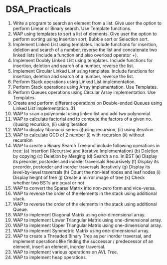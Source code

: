   # DSA_Practicals
  
1. Write a program to search an element from a list. Give user the option to perform Linear or Binary search. Use Template functions.
2. WAP using templates to sort a list of elements. Give user the option to perform sorting using Insertion sort, Bubble sort or Selection sort.
3. Implement Linked List using templates. Include functions for insertion, deletion and search of a number, reverse the list and concatenate two linked    lists (include a function and also overload operator +).
4. Implement Doubly Linked List using templates. Include functions for insertion, deletion and search of a number, reverse the list.
5. Implement Circular Linked List using templates. Include functions for insertion, deletion and search of a number, reverse the list.
6. Perform Stack operations using Linked List implementation.
7. Perform Stack operations using Array implementation. Use Templates.
8. Perform Queues operations using Circular Array implementation. Use Templates.
9. Create and perform different operations on Double-ended Queues using Linked List implementation. 31
10. WAP to scan a polynomial using linked list and add two polynomial.
11. WAP to calculate factorial and to compute the factors of a given no. (i)using recursion, (ii) using iteration
12.  WAP to display fibonacci series (i)using recursion, (ii) using iteration
13. WAP to calculate GCD of 2 number (i) with recursion (ii) without recursion
14. WAP to create a Binary Search Tree and include following operations in tree: (a) Insertion (Recursive and Iterative Implementation) (b) Deletion by copying (c) Deletion by Merging (d) Search a no. in BST (e) Display its preorder, postorder and inorder traversals Recursively (f) Display its preorder, postorder and inorder traversals Iteratively (g) Display its level-by-level traversals (h) Count the non-leaf nodes and leaf nodes (i) Display height of tree (j) Create a mirror image of tree (k) Check whether two BSTs are equal or not
15. WAP to convert the Sparse Matrix into non-zero form and vice-versa.
16. WAP to reverse the order of the elements in the stack using additional stack.
17. WAP to reverse the order of the elements in the stack using additional Queue.
18. WAP to implement Diagonal Matrix using one-dimensional array.
19. WAP to implement Lower Triangular Matrix using one-dimensional array.
20. WAP to implement Upper Triangular Matrix using one-dimensional array.
21. WAP to implement Symmetric Matrix using one-dimensional array.
22. WAP to create a Threaded Binary Tree as per inorder traversal, and implement operations like finding the successor / predecessor of an element, insert an element, inorder traversal.
23. WAP to implement various operations on AVL Tree.
24. WAP to implement heap operations.
